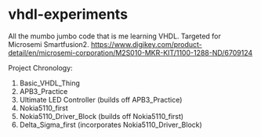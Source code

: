 # vhdl-experiments
All the mumbo jumbo code that is me learning VHDL. Targeted for Microsemi Smartfusion2.
https://www.digikey.com/product-detail/en/microsemi-corporation/M2S010-MKR-KIT/1100-1288-ND/6709124


Project Chronology:

1. Basic_VHDL_Thing
2. APB3_Practice
3. Ultimate LED Controller (builds off APB3_Practice)
4. Nokia5110_first
5. Nokia5110_Driver_Block (builds off Nokia5110_first)
6. Delta_Sigma_first (incorporates Nokia5110_Driver_Block)
